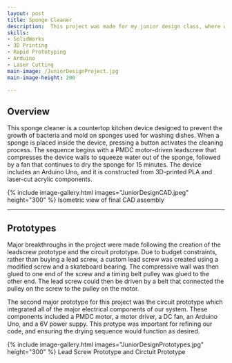 ```yaml
---
layout: post
title: Sponge Cleaner
description:  This project was made for my junior design class, where we were given a budget of $150 and 6 weeks to design, prototype, fabricate, and test a device. I heavily contributed to both the electrical and mechanical components, including handling motor integration, circuit design, Arduino programming, lead screw design, and housing design.
skills: 
- SolidWorks
- 3D Printing
- Rapid Prototyping
- Arduino
- Laser Cutting
main-image: /JuniorDesignProject.jpg
main-image-height: 200

---
```


## Overview
This sponge cleaner is a countertop kitchen device designed to prevent the growth of bacteria and mold on sponges used for washing dishes. When a sponge is placed inside the device, pressing a button activates the cleaning process. The sequence begins with a PMDC motor-driven leadscrew that compresses the device walls to squeeze water out of the sponge, followed by a fan that continues to dry the sponge for 15 minutes. The device includes an Arduino Uno, and it is constructed from 3D-printed PLA and laser-cut acrylic components.

{% include image-gallery.html images="JuniorDesignCAD.jpeg" height="300" %}
Isometric view of final CAD assembly

---

## Prototypes
Major breakthroughs in the project were made following the creation of the leadscrew prototype and the circuit prototype. Due to budget constraints, rather than buying a lead screw, a custom lead screw was created using a modified screw and a skateboard bearing. The compressive wall was then glued to one end of the screw and a timing belt pulley was glued to the other end. The lead screw could then be driven by a belt that connected the pulley on the screw to the pulley on the motor.

The second major prototype for this project was the circuit prototype which integrated all of the major electrical components of our system. These components included a PMDC motor, a motor driver, a DC fan, an Arduino Uno, and a 6V power suppy. This protype was important for refining our code, and ensuring the drying sequence would function as desired.


{% include image-gallery.html images="JuniorDesignPrototypes.jpg" height="300" %}
Lead Screw Prototype and Circtuit Prototype
